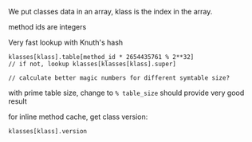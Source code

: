 We put classes data in an array, klass is the index in the array.

method ids are integers

Very fast lookup with Knuth's hash

    klasses[klass].table[method_id * 2654435761 % 2**32]
    // if not, lookup klasses[klasses[klass].super]

    // calculate better magic numbers for different symtable size?

with prime table size, change to `% table_size` should provide very good result


for inline method cache, get class version:

    klasses[klass].version
